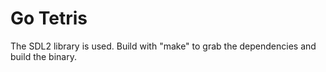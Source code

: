 # Go Tetris

The SDL2 library is used. Build with "make" to grab the dependencies
and build the binary.
